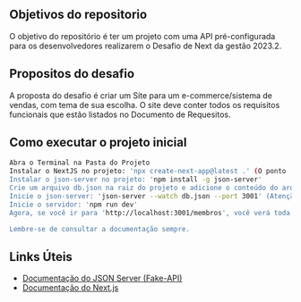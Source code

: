 ## Objetivos do repositorio

O objetivo do repositório é ter um projeto com uma API pré-configurada para os desenvolvedores realizarem o Desafio de Next da gestão 2023.2.

## Propositos do desafio

A proposta do desafio é criar um Site para um e-commerce/sistema de vendas, com tema de sua escolha. O site deve conter todos os requisitos funcionais que estão listados no Documento de Requesitos.

## Como executar o projeto inicial

```bash
Abra o Terminal na Pasta do Projeto
Instalar o NextJS no projeto: 'npx create-next-app@latest .' (O ponto . no final do comando serve para criar o projeto na pasta que está selecionado, em vez de criar uma adicional'
Instalar o json-server no projeto: 'npm install -g json-server'
Crie um arquivo db.json na raiz do projeto e adicione o conteúdo do arquivo db.json desse repositório
Inicie o json-server: 'json-server --watch db.json --port 3001' (Atenção, o comando --port deve ser inserido pois o json-server utiliza por padrão a porta 3000, assim como o NextJS, então para evitar bugs utilize --port 3001
Inicie o servidor: 'npm run dev'
Agora, se você ir para 'http://localhost:3001/membros', você verá toda a API sendo buscada.

Lembre-se de consultar a documentação sempre.
```

## Links Úteis

- [Documentação do JSON Server (Fake-API)]([https://nextjs.org/docs](https://github.com/typicode/json-server))
- [Documentação do Next.js](https://nextjs.org/learn)
